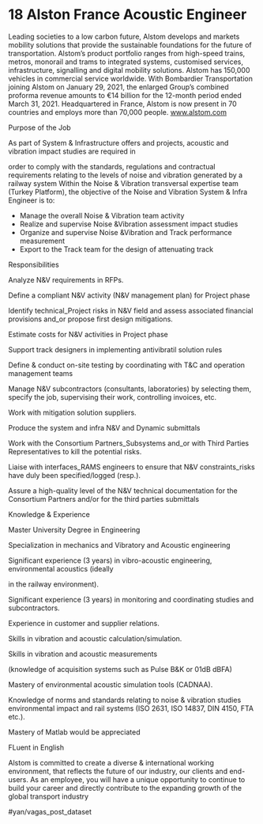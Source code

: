 # 18 Alston France Acoustic Engineer
Leading societies to a low carbon future, Alstom develops and markets mobility solutions that provide the sustainable foundations for the future of transportation. Alstom’s product portfolio ranges from high-speed trains, metros, monorail and trams to integrated systems, customised services, infrastructure, signalling and digital mobility solutions. Alstom has 150,000 vehicles in commercial service worldwide. With Bombardier Transportation joining Alstom on January 29, 2021, the enlarged Group’s combined proforma revenue amounts to €14 billion for the 12-month period ended March 31, 2021. Headquartered in France, Alstom is now present in 70 countries and employs more than 70,000 people. www.alstom.com

Purpose of the Job

As part of System & Infrastructure offers and projects, acoustic and vibration impact studies are required in

order to comply with the standards, regulations and contractual requirements relating to the levels of noise and vibration generated by a railway system Within the Noise & Vibration transversal expertise team (Turkey Platform), the objective of the Noise and Vibration System & Infra Engineer is to:
* Manage the overall Noise & Vibration team activity
* Realize and supervise Noise &Vibration assessment impact studies
* Organize and supervise Noise &Vibration and Track performance measurement
* Export to the Track team for the design of attenuating track

Responsibilities

Analyze N&V requirements in RFPs.

Define a compliant N&V activity (N&V management plan) for Project phase

Identify technical_Project risks in N&V field and assess associated financial provisions and_or propose first design mitigations.

Estimate costs for N&V activities in Project phase

Support track designers in implementing antivibratil solution rules

Define & conduct on-site testing by coordinating with T&C and operation management teams

Manage N&V subcontractors (consultants, laboratories) by selecting them, specify the job, supervising their work, controlling invoices, etc.

Work with mitigation solution suppliers.

Produce the system and infra N&V and Dynamic submittals

Work with the Consortium Partners_Subsystems and_or with Third Parties Representatives to kill the potential risks.

Liaise with interfaces_RAMS engineers to ensure that N&V constraints_risks have duly been specified/logged (resp.).

Assure a high-quality level of the N&V technical documentation for the Consortium Partners and/or for the third parties submittals

Knowledge & Experience

Master University Degree in Engineering

Specialization in mechanics and Vibratory and Acoustic engineering

Significant experience (3 years) in vibro-acoustic engineering, environmental acoustics (ideally

in the railway environment).

Significant experience (3 years) in monitoring and coordinating studies and subcontractors.

Experience in customer and supplier relations.

Skills in vibration and acoustic calculation/simulation.

Skills in vibration and acoustic measurements

(knowledge of acquisition systems such as Pulse B&K or 01dB dBFA)

Mastery of environmental acoustic simulation tools (CADNAA).

Knowledge of norms and standards relating to noise & vibration studies environmental impact and rail systems (ISO 2631, ISO 14837, DIN 4150, FTA etc.).

Mastery of Matlab would be appreciated

FLuent in English

Alstom is committed to create a diverse & international working environment, that reflects the future of our industry, our clients and end-users. As an employee, you will have a unique opportunity to continue to build your career and directly contribute to the expanding growth of the global transport industry

#yan/vagas_post_dataset